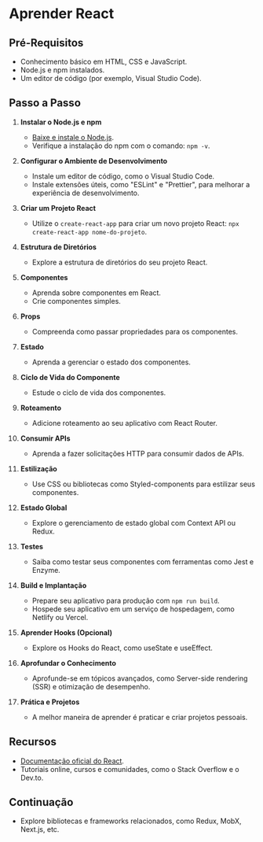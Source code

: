 # Aprender React

## Pré-Requisitos
- Conhecimento básico em HTML, CSS e JavaScript.
- Node.js e npm instalados.
- Um editor de código (por exemplo, Visual Studio Code).

## Passo a Passo

1. **Instalar o Node.js e npm**
   - [Baixe e instale o Node.js](https://nodejs.org/).
   - Verifique a instalação do npm com o comando: `npm -v`.

2. **Configurar o Ambiente de Desenvolvimento**
   - Instale um editor de código, como o Visual Studio Code.
   - Instale extensões úteis, como "ESLint" e "Prettier", para melhorar a experiência de desenvolvimento.

3. **Criar um Projeto React**
   - Utilize o `create-react-app` para criar um novo projeto React: `npx create-react-app nome-do-projeto`.

4. **Estrutura de Diretórios**
   - Explore a estrutura de diretórios do seu projeto React.

5. **Componentes**
   - Aprenda sobre componentes em React.
   - Crie componentes simples.

6. **Props**
   - Compreenda como passar propriedades para os componentes.

7. **Estado**
   - Aprenda a gerenciar o estado dos componentes.

8. **Ciclo de Vida do Componente**
   - Estude o ciclo de vida dos componentes.

9. **Roteamento**
   - Adicione roteamento ao seu aplicativo com React Router.

10. **Consumir APIs**
    - Aprenda a fazer solicitações HTTP para consumir dados de APIs.

11. **Estilização**
    - Use CSS ou bibliotecas como Styled-components para estilizar seus componentes.

12. **Estado Global**
    - Explore o gerenciamento de estado global com Context API ou Redux.

13. **Testes**
    - Saiba como testar seus componentes com ferramentas como Jest e Enzyme.

14. **Build e Implantação**
    - Prepare seu aplicativo para produção com `npm run build`.
    - Hospede seu aplicativo em um serviço de hospedagem, como Netlify ou Vercel.

15. **Aprender Hooks (Opcional)**
    - Explore os Hooks do React, como useState e useEffect.

16. **Aprofundar o Conhecimento**
    - Aprofunde-se em tópicos avançados, como Server-side rendering (SSR) e otimização de desempenho.

17. **Prática e Projetos**
    - A melhor maneira de aprender é praticar e criar projetos pessoais.

## Recursos
- [Documentação oficial do React](https://reactjs.org/docs/getting-started.html).
- Tutoriais online, cursos e comunidades, como o Stack Overflow e o Dev.to.

## Continuação
- Explore bibliotecas e frameworks relacionados, como Redux, MobX, Next.js, etc.

